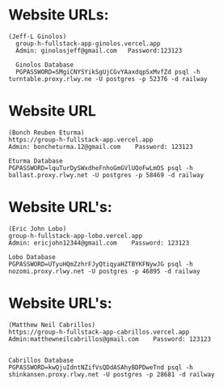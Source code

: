 # Website URLs:
    (Jeff-L Ginolos)
      group-h-fullstack-app-ginolos.vercel.app
      Admin: ginolosjeff@gmail.com   Password:123123
      
      Ginolos Database
      PGPASSWORD=SMgiCNYSYikSgUjCGvYAaxdqpSxMvfZd psql -h turntable.proxy.rlwy.ne -U postgres -p 52376 -d railway


   # Website URL
    (Bonch Reuben Eturma)
    https://group-h-fullstack-app.vercel.app
    Admin: boncheturma.12@gmail.com    Password: 123123
    
    Eturma Database
    PGPASSWORD=lquTurDySWxdheFnhoGmGVlUQoFwLmOS psql -h ballast.proxy.rlwy.net -U postgres -p 58469 -d railway

# Website URL's:
    (Eric John Lobo)
    group-h-fullstack-app-lobo.vercel.app
    Admin: ericjohn12344@gmail.com    Password: 123123
    
    Lobo Database
    PGPASSWORD=UTyuHQmZzhrFJyQtiqyaHZTBYKFNywJG psql -h nozomi.proxy.rlwy.net -U postgres -p 46895 -d railway

# Website URL's:
    (Matthew Neil Cabrillos)
    https://group-h-fullstack-app-cabrillos.vercel.app
    Admin:matthewneilcabrillos@gmail.com    Password: 123123

    
    Cabrillos Database
    PGPASSWORD=kwQjuIdntNZifVsQDdASAhyBDPDweTnd psql -h shinkansen.proxy.rlwy.net -U postgres -p 28681 -d railway
